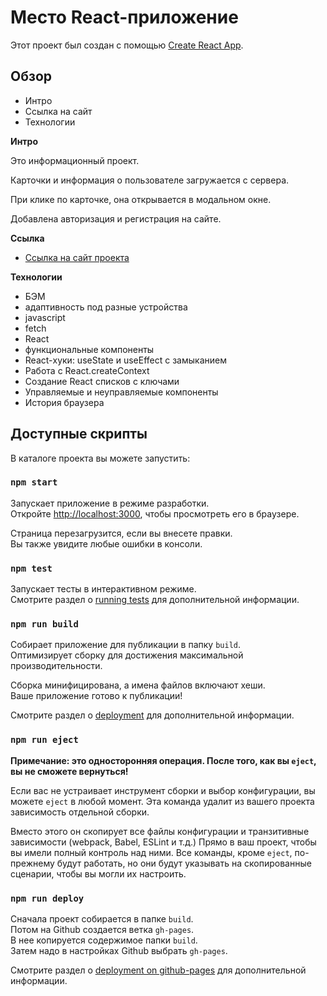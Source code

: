 # Место React-приложение

Этот проект был создан с помощью [Create React App](https://github.com/facebook/create-react-app).

## Обзор
* Интро
* Ссылка на сайт
* Технологии

**Интро**

Это информационный проект.

Карточки и информация о пользователе загружается с сервера.

При клике по карточке, она открывается в модальном окне.

Добавлена авторизация и регистрация на сайте.

**Ссылка**

* [Ссылка на сайт проекта](https://sunlight-nadezhda.github.io/react-mesto-auth/)

**Технологии**

* БЭМ
* адаптивность под разные устройства
* javascript
* fetch
* React
* функциональные компоненты
* React-хуки: useState и useEffect с замыканием
* Работа с React.createContext
* Создание React списков с ключами
* Управляемые и неуправляемые компоненты
* История браузера

## Доступные скрипты

В каталоге проекта вы можете запустить:

### `npm start`

Запускает приложение в режиме разработки.\
Откройте [http://localhost:3000](http://localhost:3000), чтобы просмотреть его в браузере.

Страница перезагрузится, если вы внесете правки.\
Вы также увидите любые ошибки в консоли.

### `npm test`

Запускает тесты в интерактивном режиме.\
Смотрите раздел о [running tests](https://facebook.github.io/create-react-app/docs/running-tests) для дополнительной информации.

### `npm run build`

Собирает приложение для публикации в папку `build`.\
Оптимизирует сборку для достижения максимальной производительности.

Сборка минифицирована, а имена файлов включают хеши.\
Ваше приложение готово к публикации!

Смотрите раздел о [deployment](https://facebook.github.io/create-react-app/docs/deployment) для дополнительной информации.

### `npm run eject`

**Примечание: это односторонняя операция. После того, как вы `eject`, вы не сможете вернуться!**

Если вас не устраивает инструмент сборки и выбор конфигурации, вы можете `eject` в любой момент. Эта команда удалит из вашего проекта зависимость отдельной сборки.

Вместо этого он скопирует все файлы конфигурации и транзитивные зависимости (webpack, Babel, ESLint и т.д.) Прямо в ваш проект, чтобы вы имели полный контроль над ними. Все команды, кроме `eject`, по-прежнему будут работать, но они будут указывать на скопированные сценарии, чтобы вы могли их настроить.

### `npm run deploy`

Сначала проект собирается в папке `build`.\
Потом на Github создается ветка `gh-pages`. \
В нее копируется содержимое папки `build`. \
Затем надо в настройках Github выбрать `gh-pages`.

Смотрите раздел о [deployment on github-pages](https://create-react-app.dev/docs/deployment/#github-pages) для дополнительной информации.
